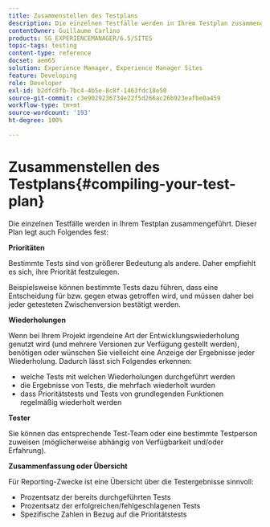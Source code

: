 ```yaml
---
title: Zusammenstellen des Testplans
description: Die einzelnen Testfälle werden in Ihrem Testplan zusammengeführt.
contentOwner: Guillaume Carlino
products: SG_EXPERIENCEMANAGER/6.5/SITES
topic-tags: testing
content-type: reference
docset: aem65
solution: Experience Manager, Experience Manager Sites
feature: Developing
role: Developer
exl-id: b2dfc8fb-7bc4-4b5e-8c8f-1463fdc18e50
source-git-commit: c3e9029236734e22f5d266ac26b923eafbe0a459
workflow-type: tm+mt
source-wordcount: '193'
ht-degree: 100%

---
```


# Zusammenstellen des Testplans{#compiling-your-test-plan}

Die einzelnen Testfälle werden in Ihrem Testplan zusammengeführt. Dieser Plan legt auch Folgendes fest:

**Prioritäten**

Bestimmte Tests sind von größerer Bedeutung als andere. Daher empfiehlt es sich, ihre Priorität festzulegen.

Beispielsweise können bestimmte Tests dazu führen, dass eine Entscheidung für bzw. gegen etwas getroffen wird, und müssen daher bei jeder getesteten Zwischenversion bestätigt werden.

**Wiederholungen**

Wenn bei Ihrem Projekt irgendeine Art der Entwicklungswiederholung genutzt wird (und mehrere Versionen zur Verfügung gestellt werden), benötigen oder wünschen Sie vielleicht eine Anzeige der Ergebnisse jeder Wiederholung. Dadurch lässt sich Folgendes erkennen:

* welche Tests mit welchen Wiederholungen durchgeführt werden
* die Ergebnisse von Tests, die mehrfach wiederholt wurden
* dass Prioritätstests und Tests von grundlegenden Funktionen regelmäßig wiederholt werden

**Tester**

Sie können das entsprechende Test-Team oder eine bestimmte Testperson zuweisen (möglicherweise abhängig von Verfügbarkeit und/oder Erfahrung).

**Zusammenfassung oder Übersicht**

Für Reporting-Zwecke ist eine Übersicht über die Testergebnisse sinnvoll:

* Prozentsatz der bereits durchgeführten Tests
* Prozentsatz der erfolgreichen/fehlgeschlagenen Tests
* Spezifische Zahlen in Bezug auf die Prioritätstests
